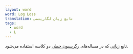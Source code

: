 ```yaml
---
layout: word
word: Log Loss
translation: تابع زیان لگاریتمی
tags:
  - word
  - L
---
```

تابع [زیانی](/L/loss) که در مساله‌های [رگرسیون خطی](/L/logistic_regression) دو کلاسه استفاده می‌شود.
